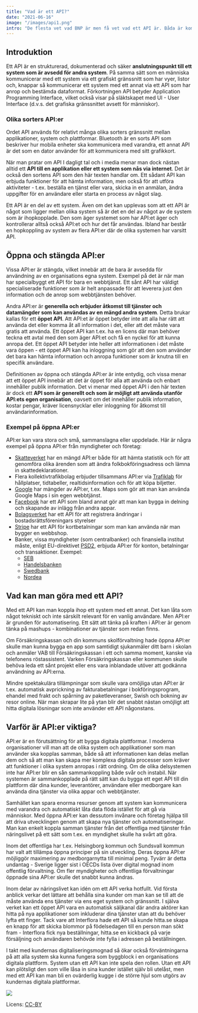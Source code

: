 ```yaml
---
title: "Vad är ett API?"
date: "2021-06-16"
image: "/images/api1.png"
intro: "De flesta vet vad BNP är men få vet vad ett API är. Båda är komplicerade frågor som hjälper att känna till om man ska förstå hur samhället utvecklas."
---
```


## Introduktion

Ett API är en strukturerad, dokumenterad och säker **anslutningspunkt till ett system som är avsedd för andra system**. På samma sätt som en människa kommunicerar med ett system via ett grafiskt gränssnitt som har vyer, listor och, knappar så kommunicerar ett system med ett annat via ett API som har anrop och bestämda dataformat. Förkortningen API betyder Application Programming Interface, vilket också visar på släktskapet med UI - User Interface (d.v.s. det grafiska gränssnittet avsett för människor).

### Olika sorters API:er

Ordet API används för relativt många olika sorters gränssnitt mellan applikationer, system och plattformar. Bluetooth är en sorts API som beskriver hur mobila enheter ska kommunicera med varandra, ett annat API är det som en dator använder för att kommunicera med sitt grafikkort.

När man pratar om API I dagligt tal och i media menar man dock nästan alltid ett **API till en applikation eller ett system som nås via internet**. Det är också den sortens API som den här texten handlar om. Ett sådant API kan erbjuda funktioner för att hämta information, men också för att utföra aktiviteter - t.ex. beställa en tjänst eller vara, skicka in en anmälan, ändra uppgifter för en användare eller starta en process av något slag.

Ett API är en del av ett system. Även om det kan upplevas som att ett API är något som ligger mellan olika system så är det en del av något av de system som är ihopkopplade. Den som äger systemet som har API:et äger och kontrollerar alltså också API:et och hur det får användas. Ibland har består en hopkoppling av system av flera API:er där de olika systemen har varsitt API.

## Öppna och stängda API:er

Vissa API:er är stängda, vilket innebär att de bara är avsedda för användning av en organisations egna system. Exempel på det är när man har specialbyggt ett API för bara en webbtjänst. Ett sånt API har väldigt specialiserade funktioner som är helt anpassade för att leverera just den information och de anrop som webbtjänsten behöver.

Andra API:er är **generella och erbjuder åtkomst till tjänster och datamängder som kan användas av en mängd andra system**. Detta brukar kallas för ett **öppet API**. Att API:et är öppet betyder inte att alla har rätt att använda det eller komma åt all information i det, eller att det måste vara gratis att använda. Ett öppet API kan t.ex. ha en licens där man behöver teckna ett avtal med den som äger API:et och få en nyckel för att kunna anropa det. Ett öppet API betyder inte heller att informationen i det måste vara öppen - ett öppet API kan ha inloggning som gör att den som använder det bara kan hämta information och anropa funktioner som är knutna till en specifik användare.

Definitionen av öppna och stängda API:er är inte entydig, och vissa menar att ett öppet API innebär att det är öppet för alla att använda och enbart innehåller publik information. Det vi menar med öppet API i den här texten är dock ett **API som är generellt och som är möjligt att använda utanför API:ets egen organisation**, oavsett om det innehåller publik information, kostar pengar, kräver licensnycklar eller inloggning för åtkomst till användarinformation.

### Exempel på öppna API:er

API:er kan vara stora och små, sammanslagna eller uppdelade. Här är några exempel på öppna API:er från myndigheter och företag:

- [Skatteverket](https://www.skatteverket.se/apierochoppnadata) har en mängd API:er både för att hämta statistik och för att genomföra olika ärenden som att ändra folkbokföringsadress och lämna in skattedeklarationer.
- Flera kollektivtrafikbolag erbjuder tillsammans API:er via [Trafiklab](https://www.trafiklab.se/) för hållplatser, tidtabeller, realtidsinformation och för att köpa biljetter.
- [Google](https://developers.google.com/apis-explorer) har mängder av API:er, t.ex. Maps som gör att man kan använda Google Maps i sin egen webbtjänst.
- [Facebook](https://developers.facebook.com/docs/apis-and-sdks/) har ett API som bland annat gör att man kan bygga in delning och skapande av inlägg från andra appar.
- [Bolagsverket](https://bolagsverket.se/om/oss/api-pa-bolagsverket/api-1.11642) har ett API för att registrera ändringar i bostadsrättsföreningars styrelser
- [Stripe](https://stripe.com/docs/api) har ett API för kortbetalningar som man kan använda när man bygger en webbshop.
- Banker, vissa myndigheter (som centralbanker) och finansiella institut måste, enligt EU-direktivet [PSD2](https://www.fi.se/sv/bank/andra-betaltjanstdirektivet-psd-2/), erbjuda API:er för konton, betalningar och transaktioner. Exempel:
  - [SEB](https://developer.sebgroup.com/)
  - [Handelsbanken](https://developer.handelsbanken.com/)
  - [Swedbank](https://developer.handelsbanken.com/)
  - [Nordea](https://developer.nordeaopenbanking.com/)

## Vad kan man göra med ett API?

Med ett API kan man koppla ihop ett system med ett annat. Det kan låta som något tekniskt och inte särskilt relevant för en vanlig användare. Men API:er är grunden för automatisering. Ett sätt att tänka på kraften i API:er är genom tänka på mashups - kombinationer av tjänster som redan finns.

Om Försäkringskassan och din kommuns skolförvaltning hade öppna API:er skulle man kunna bygga en app som samtidigt sjukanmäler ditt barn i skolan och anmäler VAB till Försäkringskassan i ett och samma moment, kanske via telefonens röstassistent. Varken Försäkringskassan eller kommunen skulle behöva leda ett sånt projekt eller ens vara inblandade utöver att godkänna användning av API:erna.

Mindre spektakulära tillämpningar som skulle vara omöjliga utan API:er är t.ex. automatisk avprickning av fakturabetalningar i bokföringsprogram, ehandel med frakt och spårning av paketleveranser, Swish och bokning av resor online. När man skrapar lite på ytan blir det snabbt nästan omöjligt att hitta digitala lösningar som inte använder ett API någonstans.

## Varför är API:er viktiga?

API:er är en förutsättning för att bygga digitala plattformar. I moderna organisationer vill man att de olika system och applikationer som man använder ska kopplas samman, både så att informationen kan delas mellan dem och så att man kan skapa mer komplexa digitala processer som kräver att funktioner i olika system anropas i rätt ordning. Om de olika delsystemen inte har API:er blir en sån sammankoppling både svår och instabil. När systemen är sammankopplade på rätt sätt kan du bygga ett eget API till din plattform där dina kunder, leverantörer, användare eller medborgare kan använda dina tjänster via olika appar och webbtjänster.

Samhället kan spara enorma resurser genom att system kan kommunicera med varandra och automatiskt låta data flöda istället för att gå via människor. Med öppna API:er kan dessutom invånare och företag hjälpa till att driva utvecklingen genom att skapa nya tjänster och automatiseringar. Man kan enkelt koppla samman tjänster från det offentliga med tjänster från näringslivet på ett sätt som t.ex. en myndighet skulle ha svårt att göra.

Inom det offentliga har t.ex. Helsingborg kommun och Sundsvall kommun har valt att tillämpa öppna principer på sin utveckling. Deras öppna API:er möjliggör maximering av medborgarnytta till minimal peng. Tyvärr är detta undantag - Sverige ligger sist i OECDs lista över digital mognad inom offentlig förvaltning. Om fler myndigheter och offentliga förvaltningar öppnade sina API:er skulle det snabbt kunna ändras.

Inom delar av näringslivet kan idén om ett API verka hotfullt. Vid första anblick verkar det lättare att behålla sina kunder om man kan se till att de måste använda ens tjänster via ens eget system och gränssnitt. I själva verket kan ett öppet API vara en automatisk säljkanal där andra aktörer kan hitta på nya applikationer som inkluderar dina tjänster utan att du behöver lyfta ett finger. Tack vare att Interflora hade ett API så kunde hitta.se skapa en knapp för att skicka blommor på födelsedagen till en person man sökt fram - Interflora fick nya beställningar, hitta.se en kickback på varje försäljning och användaren behövde inte fylla i adressen på beställningen.

I takt med kundernas digitaliseringsmognad så ökar också förväntningarna på att alla system ska kunna fungera som byggblock i en organisations digitala plattform. System utan ett API kan inte spela den rollen. Utan ett API kan plötsligt den som ville låsa in sina kunder istället själv bli utelåst, men med ett API kan man bli en ovärderlig kugge i de större hjul som utgörs av kundernas digitala plattformar.

![](/images/apiplattform.png)

Licens: [CC-BY](https://creativecommons.org/licenses/by/4.0/)
